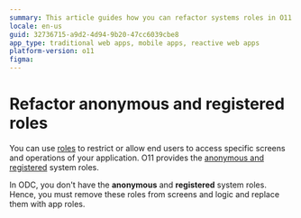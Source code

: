 ```yaml
---
summary: This article guides how you can refactor systems roles in O11 for compatiblity with ODC. 
locale: en-us
guid: 32736715-a9d2-4d94-9b20-47cc6039cbe8
app_type: traditional web apps, mobile apps, reactive web apps
platform-version: o11
figma: 
---
```


# Refactor anonymous and registered roles

You can use [roles](../../user-management/user-roles/intro.md) to restrict or allow end users to access specific screens and operations of your application. O11 provides the [anonymous and registered](../../user-management/user-roles/intro.md#system-roles-and-custom-roles) system roles.  

In ODC, you don't have the **anonymous** and **registered** system roles. Hence, you must remove these roles from screens and logic and replace them with app roles.
